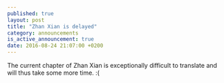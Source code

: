 ```yaml
---
published: true
layout: post
title: "Zhan Xian is delayed"
category: announcements
is_active_announcement: true
date: 2016-08-24 21:07:00 +0200
---
```

The current chapter of Zhan Xian is exceptionally difficult to translate and will thus take some more time. :(
